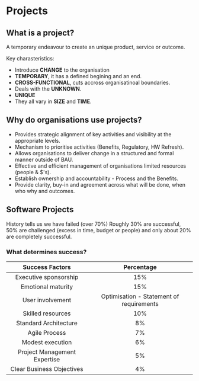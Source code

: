 # Projects

## What is a project?

A temporary endeavour to create an unique product, service or outcome.

Key charasteristics:

* Introduce **CHANGE** to the organisation
* **TEMPORARY**, it has a defined begining and an end.
* **CROSS-FUNCTIONAL**, cuts accross organisatinoal boundaries.
* Deals with the **UNKNOWN**.
* **UNIQUE**
* They all vary in **SIZE** and **TIME**.

## Why do organisations use projects?

* Provides strategic alignment of key activities and visibility at the appropriate levels.
* Mechanism to prioritise activities \(Benefits, Regulatory, HW Refresh\).
* Allows organisations to deliver change in a structured and formal manner outside of BAU.
* Effective and efficient management of organisations limited resources \(people & $'s\).
* Establish ownership and accountability - Process and the Benefits.
* Provide clarity, buy-in and agreement across what will be done, when who why and outcomes.

## Software Projects

History tells us we have failed \(over 70%\) Roughly 30% are successful, 50% are challenged \(excess in time, budget or people\) and only about 20% are completely successful.

### What determines success?

| Success Factors | Percentage |
| :---: | :---: |
| Executive sponsorship | 15% |
| Emotional maturity | 15% |
| User involvement | Optimisation - Statement of requirements |
| Skilled resources | 10% |
| Standard Architecture | 8% |
| Agile Process | 7% |
| Modest execution | 6% |
| Project Management Expertise | 5% |
| Clear Business Objectives | 4% |

